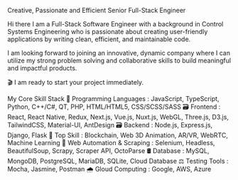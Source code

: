  Creative, Passionate and Efficient Senior Full-Stack Engineer


Hi there
I am a Full-Stack Software Engineer with a background in Control Systems Engineering who is passionate about creating user-friendly applications by writing clean, efficient, and maintainable code.

I am looking forward to joining an innovative, dynamic company where I can utilize my strong problem solving and collaborative skills to build meaningful and impactful products.




🎬 I am ready to start your project immediately.

My Core Skill Stack
💽 Programming Languages : JavaScript, TypeScript, Python, C++/C#, QT, PHP, HTML/HTML5, CSS/SCSS/SASS
🗃 Frontend : React, React Native, Redux, Next.js, Vue.js, Nuxt.js, WebGL, Three.js, D3.js, TailwindCSS, Material-UI, AntDesign
🗃 Backend : Node.js, Express.js, Django, Flask
🥇 Top Skill : Blockchain, Web 3D Animation, AR/VR, WebRTC, Machine Learning
🛵 Web Automation & Scraping : Selenium, Headless, BeautifulSoup, Scrapy, Scraper API, OctoParse
🛢 Database : MySQL, MongoDB, PostgreSQL, MariaDB, SQLite, Cloud Database
⚖ Testing Tools : Mocha, Jasmine, Postman
🌧 Gloud Computing : Google, AWS, Azure
